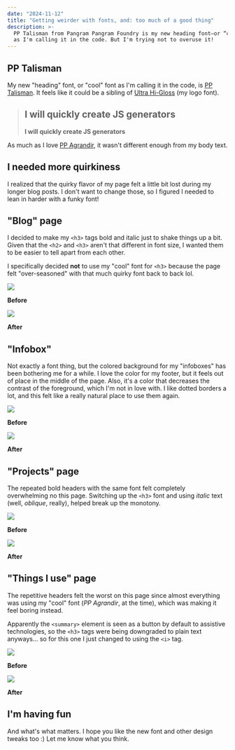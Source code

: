 ```yaml
---
date: "2024-11-12"
title: "Getting weirder with fonts, and: too much of a good thing"
description: >-
  PP Talisman from Pangram Pangram Foundry is my new heading font—or “cool font”
  as I'm calling it in the code. But I'm trying not to overuse it!
---
```


## PP Talisman

My new "heading" font, or "cool" font as I'm calling it in the code, is
[PP Talisman](https://pangrampangram.com/products/talisman). It feels like it
could be a sibling of
[Ultra Hi-Gloss](https://itemlabel.com/products/ultra-hi-gloss-font) (my logo
font).

> ## I will quickly create JS generators
>
> **I will quickly create JS generators**

As much as I love [PP Agrandir](https://pangrampangram.com/products/agrandir),
it wasn't different enough from my body text.

## I needed more quirkiness

I realized that the quirky flavor of my page felt a little bit lost during my
longer blog posts. I don't want to change those, so I figured I needed to lean
in harder with a funky font!

## "Blog" page

I decided to make my `<h3>` tags bold and italic just to shake things up a bit.
Given that the `<h2>` and `<h3>` aren't that different in font size, I wanted
them to be easier to tell apart from each other.

I specifically decided **not** to use my "cool" font for `<h3>` because the page
felt "over-seasoned" with that much quirky font back to back lol.

![](blog-before.webp)

**Before**

![](blog-after.webp)

**After**

## "Infobox"

Not exactly a font thing, but the colored background for my "infoboxes" has been
bothering me for a while. I love the color for my footer, but it feels out of
place in the middle of the page. Also, it's a color that decreases the contrast
of the foreground, which I'm not in love with. I like dotted borders a lot, and
this felt like a really natural place to use them again.

![](info-before.webp)

**Before**

![](info-after.webp)

**After**

## "Projects" page

The repeated bold headers with the same font felt completely overwhelming no
this page. Switching up the `<h3>` font and using _italic_ text (well,
_oblique_, really), helped break up the monotony.

![](projects-before.webp)

**Before**

![](projects-after.webp)

**After**

## "Things I use" page

The repetitive headers felt the worst on this page since almost everything was
using my "cool" font (_PP Agrandir_, at the time), which was making it feel
boring instead.

Apparently the `<summary>` element is seen as a button by default to assistive
technologies, so the `<h3>` tags were being downgraded to plain text anyways...
so for this one I just changed to using the `<i>` tag.

![](uses-before.webp)

**Before**

![](uses-after.webp)

**After**

## I'm having fun

And what's what matters. I hope you like the new font and other design tweaks
too :) Let me know what you think.
